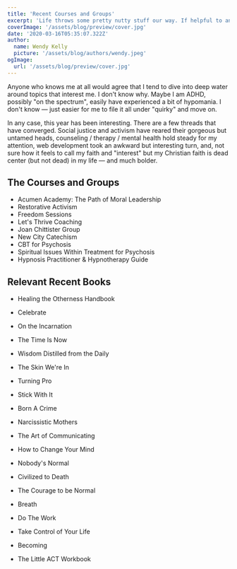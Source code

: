 ```yaml
---
title: 'Recent Courses and Groups'
excerpt: 'Life throws some pretty nutty stuff our way. If helpful to anyone, I have chosen to throw myself into some really interesting learning that has definitely helped shape my perspective. '
coverImage: '/assets/blog/preview/cover.jpg'
date: '2020-03-16T05:35:07.322Z'
author:
  name: Wendy Kelly
  picture: '/assets/blog/authors/wendy.jpeg'
ogImage:
  url: '/assets/blog/preview/cover.jpg'
---
```


Anyone who knows me at all would agree that I tend to dive into deep water around topics that interest me. I don't know why. Maybe I am ADHD, possibly "on the spectrum", easily have experienced a bit of hypomania. I don't know — just easier for me to file it all under "quirky" and move on.

In any case, this year has been interesting. There are a few threads that have converged. Social justice and activism have reared their gorgeous but untamed heads, counseling / therapy / mental health hold steady for my attention, web development took an awkward but interesting turn, and, not sure how it feels to call my faith and "interest" but my Christian faith is dead center (but not dead) in my life — and much bolder.

## The Courses and Groups

- Acumen Academy: The Path of Moral Leadership
- Restorative Activism
- Freedom Sessions
- Let's Thrive Coaching
- Joan Chittister Group
- New City Catechism
- CBT for Psychosis
- Spiritual Issues Within Treatment for Psychosis
- Hypnosis Practitioner & Hypnotherapy Guide

## Relevant Recent Books

- Healing the Otherness Handbook
- Celebrate
- On the Incarnation
- The Time Is Now
- Wisdom Distilled from the Daily
- The Skin We're In
- Turning Pro
- Stick With It

- Born A Crime
- Narcissistic Mothers
- The Art of Communicating
- How to Change Your Mind
- Nobody's Normal
- Civilized to Death
- The Courage to be Normal
- Breath
- Do The Work
- Take Control of Your Life
- Becoming

- The Little ACT Workbook
